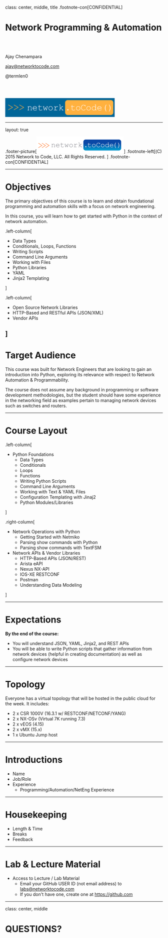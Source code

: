 class: center, middle, title
.footnote-con[CONFIDENTIAL]
<br>

# Network Programming & Automation

<br>
<br>

Ajay Chenampara

ajay@networktocode.com

@termlen0

<br><br>

<img src="slides/media/Footer1.PNG" alt="Blue Logo" style="alight:middle;width:350px;height:60px;">


---
layout: true

.footer-picture[![Network to Code Logo](slides/media/Footer2.PNG)]
.footnote-left[(C) 2015 Network to Code, LLC. All Rights Reserved. ]
.footnote-con[CONFIDENTIAL]

---
# Objectives

The primary objectives of this course is to learn and obtain foundational programming and automation skills with a focus on network engineering.

In this course, you will learn how to get started with Python in the context of network automation.

.left-column[
- Data Types
- Conditionals, Loops, Functions
- Writing Scripts
- Command Line Arguments
- Working with Files 
- Python Libraries
- YAML
- Jinja2 Templating

]

.left-column[
- Open Source Network Libraries
- HTTP-Based and RESTful APIs (JSON/XML)
- Vendor APIs

]
---

# Target Audience

This course was built for Network Engineers that are looking to gain an introduction into Python, exploring its relevance with respect to Network Automation & Programmability.  

The course does not assume any background in programming or software development methodologies, but the student should have some experience in the networking field as examples pertain to managing network devices such as switches and routers.


---
# Course Layout

.left-column[
- Python Foundations
  - Data Types
  - Conditionals
  - Loops
  - Functions
  - Writing Python Scripts
  - Command Line Arguments
  - Working with Text & YAML Files
  - Configuration Templating with Jinaj2
  - Python Modules/Libraries


]

.right-column[
- Network Operations with Python
  - Getting Started with Netmiko
  - Parsing show commands with Python
  - Parsing show commands with TextFSM
- Network APIs & Vendor Libraries
  - HTTP-Based APIs (JSON/REST)
  - Arista eAPI
  - Nexus NX-API
  - IOS-XE RESTCONF
  - Postman
  - Understanding Data Modeling

]



---

# Expectations

**By the end of the course:**

- You will understand JSON, YAML, Jinja2, and REST APIs
- You will be able to write Python scripts that gather information from network devices (helpful in creating documentation) as well as configure network devices



---

# Topology

Everyone has a virtual topology that will be hosted in the public cloud for the week.  It includes:

- 2 x CSR 1000V  (16.3.1 w/ RESTCONF/NETCONF/YANG)
- 2 x NX-OSv (Virtual 7K running 7.3)
- 2 x vEOS (4.15)
- 2 x vMX (15.x)
- 1 x Ubuntu Jump host


---

# Introductions

- Name 
- Job/Role
- Experience
  - Programming/Automation/NetEng Experience

---


# Housekeeping

- Length & Time
- Breaks
- Feedback

---


# Lab & Lecture Material

- Access to Lecture / Lab Material
  - Email your GitHub USER ID (not email address) to labs@networktocode.com
  - If you don't have one, create one at https://github.com


---
class: center, middle

# QUESTIONS?


